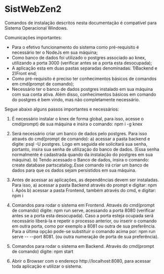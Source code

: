 # SistWebZen2

Comandos de instalação descritos nesta documentação é compatível para Sistema Operacional Windows.

Comunicações importantes:
- Para o efetivo funcionamento do sistema como pré-requisito é necessário ter o NodeJs em sua máquina;
- Como banco de dados foi utilizado o postgres associado ao knex, utilizando a porta 3000 (verificar antes se a porta esta desocupada);
- A aplicação esta em duas pastas separadas denominadas: 1)Backend e 2)Front end;
- Como pré-requisito é preciso ter conhecimentos básicos de comandos em cmd(prompt de comando);
- Necessário ter o banco de dados postgres instalado em sua máquina com sua conta ativa. Além disso, conhecimentos básicos em comando do postgres é bem vindo, mas não completamente necessário.

Segue abaixo alguns passos importantes e necessários:

1. É necessário instalar o knex de forma global, para isso, acesse o cmd(prompt) de sua máquina e insira o comando: npm i -g knex

2. Será necessário criar um banco de dados pelo postgres. Para isso através do cmd(prompt de comando):
 a) acessar a pasta backend e digite: psql -U postgres. Logo em seguida ele solicitará sua senha, portanto, insira sua senha de utilização do banco de dados. (Essa senha normalmente é cadastrada quando da instalação do postgres em sua máquina).
 b) Tendo acessado o Banco de dados, insira o comando: create database partscatalog;.Esse comando irá criar um banco de dados para que os dados sejam persistidos em sua máquina.

3. Antes de acessar as aplicações, as dependências devem ser instaladas. Para isso, a) acessar a pasta Backend através do prompt e digitar: npm i. Após b) acessar a pasta Frontend, também através do cmd, e digitar: npm i

4. Comandos para rodar o sistema em Frontend. Através do cmd(prompt de comando) digite: npm run serve, acessando a porta 8080 (verificar antes se a porta esta desocupada). Caso a porta esteja ocupada será necessário liberá-la e repetir o processo anterior, ou inserir o comando em outra porta, como por exemplo a 8081 ou outra de sua preferência. Para a última opção pode-se substituir o comando acima por: npm run serve -- --port 8081. (ou outra numeração de porta de sua preferência).

5. Comandos para rodar o sistema em Backend. Através do cmd(prompt de comando) digite: npm start

6. Abrir o Browser com o endereço http://localhost:8080, para acessar toda aplicação e utilizar o sistema.
